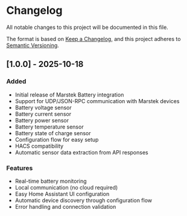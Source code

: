 # Changelog

All notable changes to this project will be documented in this file.

The format is based on [Keep a Changelog](https://keepachangelog.com/en/1.0.0/),
and this project adheres to [Semantic Versioning](https://semver.org/spec/v2.0.0.html).

## [1.0.0] - 2025-10-18

### Added
- Initial release of Marstek Battery integration
- Support for UDP/JSON-RPC communication with Marstek devices
- Battery voltage sensor
- Battery current sensor
- Battery power sensor
- Battery temperature sensor
- Battery state of charge sensor
- Configuration flow for easy setup
- HACS compatibility
- Automatic sensor data extraction from API responses

### Features
- Real-time battery monitoring
- Local communication (no cloud required)
- Easy Home Assistant UI configuration
- Automatic device discovery through configuration flow
- Error handling and connection validation